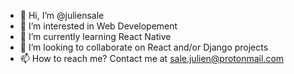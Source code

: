 - 👋 Hi, I’m @juliensale
- 👀 I’m interested in Web Developement
- 🌱 I’m currently learning React Native
- 💞️ I’m looking to collaborate on React and/or Django projects
- 📫 How to reach me? Contact me at sale.julien@protonmail.com
